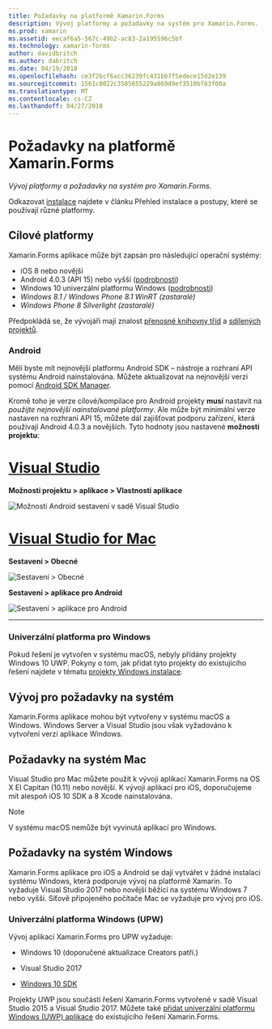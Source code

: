 ```yaml
---
title: Požadavky na platformě Xamarin.Forms
description: Vývoj platformy a požadavky na systém pro Xamarin.Forms.
ms.prod: xamarin
ms.assetid: eecaf6a5-567c-49b2-ac83-2a195596c5bf
ms.technology: xamarin-forms
author: davidbritch
ms.author: dabritch
ms.date: 04/19/2018
ms.openlocfilehash: ce3f2bcf6acc36239fc431bb7f5edece15d2e139
ms.sourcegitcommit: 1561c8022c3585655229a869d9ef3510bf83f00a
ms.translationtype: MT
ms.contentlocale: cs-CZ
ms.lasthandoff: 04/27/2018
---
```

# <a name="xamarinforms-requirements"></a>Požadavky na platformě Xamarin.Forms

_Vývoj platformy a požadavky na systém pro Xamarin.Forms._

Odkazovat [instalace](~/cross-platform/get-started/installation/index.md) najdete v článku Přehled instalace a postupy, které se používají různé platformy.

## <a name="target-platforms"></a>Cílové platformy

Xamarin.Forms aplikace může být zapsán pro následující operační systémy:

-  iOS 8 nebo novější
-  Android 4.0.3 (API 15) nebo vyšší ([podrobnosti](#android))
-  Windows 10 univerzální platformu Windows ([podrobnosti](#windows10))
-  *Windows 8.1 / Windows Phone 8.1 WinRT (zastaralé)*
-  *Windows Phone 8 Silverlight (zastaralé)*

Předpokládá se, že vývojáři mají znalost [přenosné knihovny tříd](~/cross-platform/app-fundamentals/pcl.md) a [sdílených projektů](~/cross-platform/app-fundamentals/shared-projects.md).

<a name="android" />

### <a name="android"></a>Android

Měli byste mít nejnovější platformu Android SDK – nástroje a rozhraní API systému Android nainstalována. Můžete aktualizovat na nejnovější verzi pomocí [Android SDK Manager](~/android/get-started/installation/android-sdk.md).

Kromě toho je verze cílové/kompilace pro Android projekty **musí** nastavit na *použijte nejnovější nainstalované platformy*. Ale může být minimální verze nastaven na rozhraní API 15, můžete dál zajišťovat podporu zařízení, která používají Android 4.0.3 a novějších. Tyto hodnoty jsou nastavené **možnosti projektu**:

# <a name="visual-studiotabvswin"></a>[Visual Studio](#tab/vswin)

**Možnosti projektu > aplikace > Vlastnosti aplikace**

![](installation-images/options-android-vs-sml.png "Možnosti Android sestavení v sadě Visual Studio")

# <a name="visual-studio-for-mactabvsmac"></a>[Visual Studio for Mac](#tab/vsmac)

**Sestavení > Obecné**

![](installation-images/options-general-sml.png "Sestavení > Obecné")

**Sestavení > aplikace pro Android**

![](installation-images/options-android-sml.png "Sestavení > aplikace pro Android")

-----

<a name="windows10" />

### <a name="universal-windows-platform"></a>Univerzální platforma pro Windows

Pokud řešení je vytvořen v systému macOS, nebyly přidány projekty Windows 10 UWP. Pokyny o tom, jak přidat tyto projekty do existujícího řešení najdete v tématu [projekty Windows instalace](~/xamarin-forms/platform/windows/installation/index.md).

## <a name="development-system-requirements"></a>Vývoj pro požadavky na systém

Xamarin.Forms aplikace mohou být vytvořeny v systému macOS a Windows. Windows Server a Visual Studio jsou však vyžadováno k vytvoření verzí aplikace Windows.

## <a name="mac-system-requirements"></a>Požadavky na systém Mac

Visual Studio pro Mac můžete použít k vývoji aplikací Xamarin.Forms na OS X El Capitan (10.11) nebo novější. K vývoji aplikací pro iOS, doporučujeme mít alespoň iOS 10 SDK a 8 Xcode nainstalována.

> [!NOTE]
>  V systému macOS nemůže být vyvinutá aplikací pro Windows.

## <a name="windows-system-requirements"></a>Požadavky na systém Windows

Xamarin.Forms aplikace pro iOS a Android se dají vytvářet v žádné instalaci systému Windows, která podporuje vývoj na platformě Xamarin. To vyžaduje Visual Studio 2017 nebo novější běžící na systému Windows 7 nebo vyšší. Síťově připojeného počítače Mac se vyžaduje pro vývoj pro iOS.

### <a name="universal-windows-platform-uwp"></a>Univerzální platforma Windows (UPW)

Vývoj aplikací Xamarin.Forms pro UPW vyžaduje:

* Windows 10 (doporučené aktualizace Creators patří.)

* Visual Studio 2017

* [Windows 10 SDK](https://dev.windows.com/downloads/windows-10-sdk)

Projekty UWP jsou součástí řešení Xamarin.Forms vytvořené v sadě Visual Studio 2015 a Visual Studio 2017.
Můžete také [přidat univerzální platformu Windows (UWP) aplikace](~/xamarin-forms/platform/windows/installation/index.md) do existujícího řešení Xamarin.Forms.
